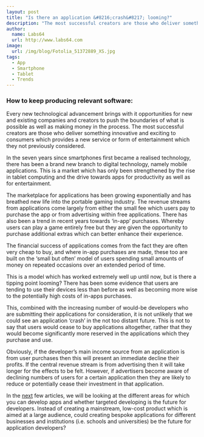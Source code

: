 ```yaml
---
layout: post
title: "Is there an application &#8216;crash&#8217; looming?"
description: "The most successful creators are those who deliver something innovative"
author:
  name: Labs64
  url: http://www.labs64.com
image:
  url: /img/blog/Fotolia_51372889_XS.jpg
tags:
  - App
  - Smartphone
  - Tablet
  - Trends
---
```


### How to keep producing relevant software:

Every new technological advancement brings with it opportunities for new and existing companies and creators to push the boundaries of what is possible as well as making money in the process. The most successful creators are those who deliver something innovative and exciting to consumers which provides a new service or form of entertainment which they not previously considered.

In the seven years since smartphones first became a realised technology, there has been a brand new branch to digital technology, namely mobile applications. This is a market which has only been strengthened by the rise in tablet computing and the drive towards apps for productivity as well as for entertainment.

The marketplace for applications has been growing exponentially and has breathed new life into the portable gaming industry. The revenue streams from applications come largely from either the small fee which users pay to purchase the app or from advertising within free applications. There has also been a trend in recent years towards ‘in-app’ purchases. Whereby users can play a game entirely free but they are given the opportunity to purchase additional extras which can better enhance their experience.

The financial success of applications comes from the fact they are often very cheap to buy, and where in-app purchases are made, these too are built on the ‘small but often’ model of users spending small amounts of money on repeated occasions over an extended period of time.

This is a model which has worked extremely well up until now, but is there a tipping point looming? There has been some evidence that users are tending to use their devices less than before as well as becoming more wise to the potentially high costs of in-apps purchases.

This, combined with the increasing number of would-be developers who are submitting their applications for consideration, it is not unlikely that we could see an application ‘crash’ in the not too distant future. This is not to say that users would cease to buy applications altogether, rather that they would become significantly more reserved in the applications which they purchase and use.

Obviously, if the developer’s main income source from an application is from user purchases then this will present an immediate decline their profits. If the central revenue stream is from advertising then it will take longer for the effects to be felt. However, if advertisers become aware of declining numbers of users for a certain application then they are likely to reduce or potentially cease their investment in that application.

In the [next](/blog/2014/06/01/apps-in-education/) few articles, we will be looking at the different areas for which you can develop apps and whether targeted developing is the future for developers. Instead of creating a mainstream, low-cost product which is aimed at a large audience, could creating bespoke applications for different businesses and institutions (i.e. schools and universities) be the future for application developers?

